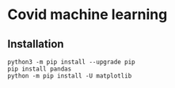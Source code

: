 # Covid machine learning

## Installation

`````
python3 -m pip install --upgrade pip
pip install pandas
python -m pip install -U matplotlib
`````